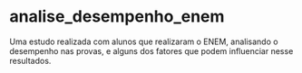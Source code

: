 # analise_desempenho_enem
Uma estudo realizada com alunos que realizaram o ENEM, analisando o desempenho nas provas, e alguns dos fatores que podem influenciar nesse resultados.
